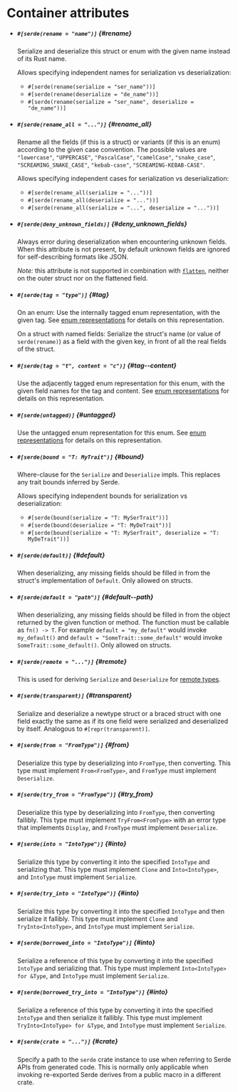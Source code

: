 # Container attributes

- ##### `#[serde(rename = "name")]` {#rename}

  Serialize and deserialize this struct or enum with the given name instead of
  its Rust name.

  Allows specifying independent names for serialization vs deserialization:

  - `#[serde(rename(serialize = "ser_name"))]`
  - `#[serde(rename(deserialize = "de_name"))]`
  - `#[serde(rename(serialize = "ser_name", deserialize = "de_name"))]`

- ##### `#[serde(rename_all = "...")]` {#rename_all}

  Rename all the fields (if this is a struct) or variants (if this is an enum)
  according to the given case convention. The possible values are `"lowercase"`,
  `"UPPERCASE"`, `"PascalCase"`, `"camelCase"`, `"snake_case"`,
  `"SCREAMING_SNAKE_CASE"`, `"kebab-case"`, `"SCREAMING-KEBAB-CASE"`.

  Allows specifying independent cases for serialization vs deserialization:

  - `#[serde(rename_all(serialize = "..."))]`
  - `#[serde(rename_all(deserialize = "..."))]`
  - `#[serde(rename_all(serialize = "...", deserialize = "..."))]`

- ##### `#[serde(deny_unknown_fields)]` {#deny_unknown_fields}

  Always error during deserialization when encountering unknown fields. When
  this attribute is not present, by default unknown fields are ignored for
  self-describing formats like JSON.

  *Note:* this attribute is not supported in combination with [`flatten`],
  neither on the outer struct nor on the flattened field.

  [`flatten`]: field-attrs.md#flatten

- ##### `#[serde(tag = "type")]` {#tag}

  On an enum: Use the internally tagged enum representation, with the given tag.
  See [enum representations](enum-representations.md) for details on this
  representation.

  On a struct with named fields: Serialize the struct's name (or value of
  `serde(rename)`) as a field with the given key, in front of all the real
  fields of the struct.

- ##### `#[serde(tag = "t", content = "c")]` {#tag--content}

  Use the adjacently tagged enum representation for this enum, with the given
  field names for the tag and content. See [enum
  representations](enum-representations.md) for details on this representation.

- ##### `#[serde(untagged)]` {#untagged}

  Use the untagged enum representation for this enum. See [enum
  representations](enum-representations.md) for details on this representation.

- ##### `#[serde(bound = "T: MyTrait")]` {#bound}

  Where-clause for the `Serialize` and `Deserialize` impls. This replaces any
  trait bounds inferred by Serde.

  Allows specifying independent bounds for serialization vs deserialization:

  - `#[serde(bound(serialize = "T: MySerTrait"))]`
  - `#[serde(bound(deserialize = "T: MyDeTrait"))]`
  - `#[serde(bound(serialize = "T: MySerTrait", deserialize = "T: MyDeTrait"))]`

- ##### `#[serde(default)]` {#default}

  When deserializing, any missing fields should be filled in from the struct's
  implementation of `Default`. Only allowed on structs.

- ##### `#[serde(default = "path")]` {#default--path}

  When deserializing, any missing fields should be filled in from the object
  returned by the given function or method. The function must be callable as
  `fn() -> T`. For example `default = "my_default"` would invoke `my_default()`
  and `default = "SomeTrait::some_default"` would invoke
  `SomeTrait::some_default()`. Only allowed on structs.

- ##### `#[serde(remote = "...")]` {#remote}

  This is used for deriving `Serialize` and `Deserialize` for [remote
  types](remote-derive.md).

- ##### `#[serde(transparent)]` {#transparent}

  Serialize and deserialize a newtype struct or a braced struct with one field
  exactly the same as if its one field were serialized and deserialized by
  itself. Analogous to `#[repr(transparent)]`.

- ##### `#[serde(from = "FromType")]` {#from}

  Deserialize this type by deserializing into `FromType`, then converting. This
  type must implement `From<FromType>`, and `FromType` must implement
  `Deserialize`.

- ##### `#[serde(try_from = "FromType")]` {#try_from}

  Deserialize this type by deserializing into `FromType`, then converting
  fallibly. This type must implement `TryFrom<FromType>` with an error type that
  implements `Display`, and `FromType` must implement `Deserialize`.

- ##### `#[serde(into = "IntoType")]` {#into}

  Serialize this type by converting it into the specified `IntoType` and
  serializing that. This type must implement `Clone` and `Into<IntoType>`, and
  `IntoType` must implement `Serialize`.

- ##### `#[serde(try_into = "IntoType")]` {#into}

  Serialize this type by converting it into the specified `IntoType` and then
  serialize it fallibly. This type must implement `Clone` and `TryInto<IntoType>`,
  and `IntoType` must implement `Serialize`.

- ##### `#[serde(borrowed_into = "IntoType")]` {#into}

  Serialize a reference of this type by converting it into the specified `IntoType`
  and serializing that. This type must implement `Into<IntoType> for &Type`, and
  `IntoType` must implement `Serialize`.

- ##### `#[serde(borrowed_try_into = "IntoType")]` {#into}

  Serialize a reference of this type by converting it into the specified `IntoType`
  and then serialize it fallibly. This type must implement `TryInto<IntoType> for &Type`,
  and `IntoType` must implement `Serialize`.

- ##### `#[serde(crate = "...")]` {#crate}

  Specify a path to the `serde` crate instance to use when referring to Serde
  APIs from generated code. This is normally only applicable when invoking
  re-exported Serde derives from a public macro in a different crate.
